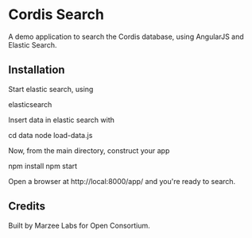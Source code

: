 # Cordis Search

A demo application to search the Cordis database, using AngularJS and Elastic Search.

## Installation


Start elastic search, using

  elasticsearch

Insert data in elastic search with

  cd data
  node load-data.js

Now, from the main directory, construct your app

  npm install
  npm start

Open a browser at http://local:8000/app/ and you're ready to search.

## Credits

Built by Marzee Labs for Open Consortium.
